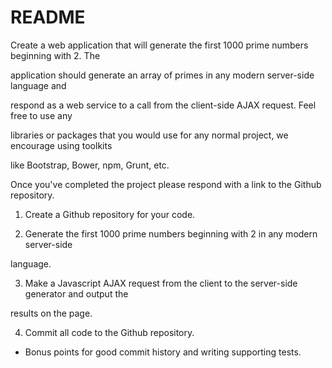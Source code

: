 # README

Create a web application that will generate the first 1000 prime numbers beginning with 2. The

application should generate an array of primes in any modern server-side language and

respond as a web service to a call from the client-side AJAX request. Feel free to use any

libraries or packages that you would use for any normal project, we encourage using toolkits

like Bootstrap, Bower, npm, Grunt, etc.

Once you've completed the project please respond with a link to the Github repository.

1. Create a Github repository for your code.

2. Generate the first 1000 prime numbers beginning with 2 in any modern server-side

language.

3. Make a Javascript AJAX request from the client to the server-side generator and output the

results on the page.

4. Commit all code to the Github repository.

* Bonus points for good commit history and writing supporting tests.
